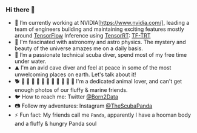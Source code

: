 ### Hi there 👋

<!--
**DEKHTIARJonathan/DEKHTIARJonathan** is a ✨ _special_ ✨ repository because its `README.md` (this file) appears on your GitHub profile.

Here are some ideas to get you started:

- 🔭 I’m currently working on ...
- 🌱 I’m currently learning ...
- 👯 I’m looking to collaborate on ...
- 🤔 I’m looking for help with ...
- 💬 Ask me about ...
- 📫 How to reach me: ...
- 😄 Pronouns: ...
- ⚡ Fun fact: ...
-->

- 🤖 I’m currently working at NVIDIA[https://www.nvidia.com/], leading a team of engineers building and maintaining exciting features mostly around [TensorFlow](https://github.com/tensorflow/tensorflow/) Inference using [TensorRT](https://developer.nvidia.com/tensorrt): [TF-TRT](https://docs.nvidia.com/deeplearning/frameworks/tf-trt-user-guide/index.html)
- 🌠 I'm fascinated with astronomy and astro physics. The mystery and beauty of the universe amazes me on a daily basis.
- 🤿 I’m a passionate technical scuba diver, spend most of my free time under water.
- ⛰️ I'm an avid cave diver and feel at peace in some of the most unwelcoming places on earth. Let's talk about it!
- 🐕 🐼 🐻 🐇 🐾 🐨 🦊 🦝 🦭 🐬 🐳 🦈 I'm a dedicated animal lover, and can't get enough photos of our fluffy & marine friends.
- 🐦 How to reach me: Twitter [@Born2Data](https://twitter.com/born2data)
- 📷 Follow my adventures: Instagram [@TheScubaPanda](https://www.instagram.com/thescubapanda/)
- ⚡ Fun fact: My friends call me `Panda`, apparently I have a hooman body and a fluffy & hungry Panda soul

